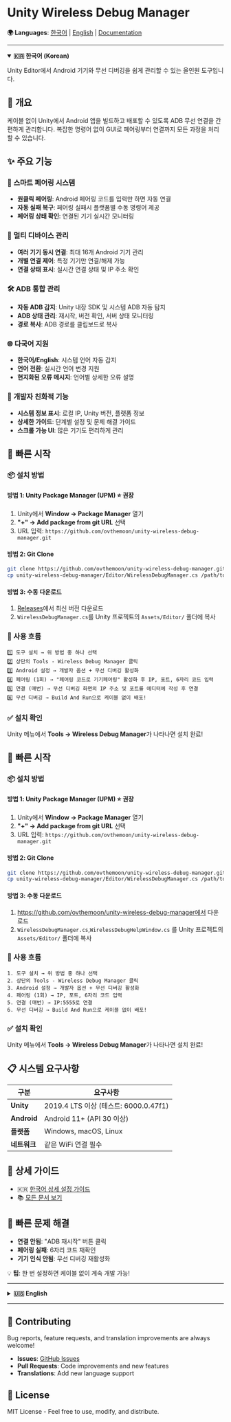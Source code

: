 # Unity Wireless Debug Manager

**🌍 Languages**: [한국어](#korean) | [English](#english) | [Documentation](/Documentation/)

---

<details id="korean" open>
<summary><strong>🇰🇷 한국어 (Korean)</strong></summary>

Unity Editor에서 Android 기기와 무선 디버깅을 쉽게 관리할 수 있는 올인원 도구입니다.

## 🎯 개요

케이블 없이 Unity에서 Android 앱을 빌드하고 배포할 수 있도록 ADB 무선 연결을 간편하게 관리합니다. 복잡한 명령어 없이 GUI로 페어링부터 연결까지 모든 과정을 처리할 수 있습니다.

## ✨ 주요 기능

### 🔗 **스마트 페어링 시스템**
- **원클릭 페어링**: Android 페어링 코드를 입력만 하면 자동 연결
- **자동 실패 복구**: 페어링 실패시 플랫폼별 수동 명령어 제공
- **페어링 상태 확인**: 연결된 기기 실시간 모니터링

### 📱 **멀티 디바이스 관리**
- **여러 기기 동시 연결**: 최대 16개 Android 기기 관리
- **개별 연결 제어**: 특정 기기만 연결/해제 가능
- **연결 상태 표시**: 실시간 연결 상태 및 IP 주소 확인

### 🛠️ **ADB 통합 관리**
- **자동 ADB 감지**: Unity 내장 SDK 및 시스템 ADB 자동 탐지
- **ADB 상태 관리**: 재시작, 버전 확인, 서버 상태 모니터링
- **경로 복사**: ADB 경로를 클립보드로 복사

### 🌐 **다국어 지원**
- **한국어/English**: 시스템 언어 자동 감지
- **언어 전환**: 실시간 언어 변경 지원
- **현지화된 오류 메시지**: 언어별 상세한 오류 설명

### 🔧 **개발자 친화적 기능**
- **시스템 정보 표시**: 로컬 IP, Unity 버전, 플랫폼 정보
- **상세한 가이드**: 단계별 설정 및 문제 해결 가이드
- **스크롤 가능 UI**: 많은 기기도 편리하게 관리

## 🚀 빠른 시작

### 📦 설치 방법

#### 방법 1: Unity Package Manager (UPM) ⭐ 권장
1. Unity에서 **Window → Package Manager** 열기
2. **"+" → Add package from git URL** 선택
3. URL 입력: `https://github.com/ovthemoon/unity-wireless-debug-manager.git`

#### 방법 2: Git Clone 
```bash
git clone https://github.com/ovthemoon/unity-wireless-debug-manager.git
cp unity-wireless-debug-manager/Editor/WirelessDebugManager.cs /path/to/Assets/Editor/
```

#### 방법 3: 수동 다운로드
1. [Releases](https://github.com/ovthemoon/unity-wireless-debug-manager/releases)에서 최신 버전 다운로드
2. `WirelessDebugManager.cs`를 Unity 프로젝트의 `Assets/Editor/` 폴더에 복사

### 🎯 사용 흐름

```
1️⃣ 도구 설치 → 위 방법 중 하나 선택
2️⃣ 상단의 Tools - Wireless Debug Manager 클릭
3️⃣ Android 설정 → 개발자 옵션 + 무선 디버깅 활성화  
4️⃣ 페어링 (1회) → "페어링 코드로 기기페어링" 활성화 후 IP, 포트, 6자리 코드 입력
5️⃣ 연결 (매번) → 무선 디버깅 화면의 IP 주소 및 포트를 에디터에 작성 후 연결
6️⃣ 무선 디버깅 → Build And Run으로 케이블 없이 배포!
```

### ✅ 설치 확인
Unity 메뉴에서 **Tools → Wireless Debug Manager**가 나타나면 설치 완료!

## 🚀 빠른 시작

### 📦 설치 방법

#### 방법 1: Unity Package Manager (UPM) ⭐ 권장
1. Unity에서 **Window → Package Manager** 열기
2. **"+" → Add package from git URL** 선택
3. URL 입력: `https://github.com/ovthemoon/unity-wireless-debug-manager.git`

#### 방법 2: Git Clone 
```bash
git clone https://github.com/ovthemoon/unity-wireless-debug-manager.git
cp unity-wireless-debug-manager/Editor/WirelessDebugManager.cs /path/to/Assets/Editor/
```

#### 방법 3: 수동 다운로드
1. https://github.com/ovthemoon/unity-wireless-debug-manager에서 다운로드
2. `WirelessDebugManager.cs`,`WirelessDebugHelpWindow.cs` 를 Unity 프로젝트의 `Assets/Editor/` 폴더에 복사

### 🎯 사용 흐름

```
1. 도구 설치 → 위 방법 중 하나 선택
2. 상단의 Tools - Wireless Debug Manager 클릭
3. Android 설정 → 개발자 옵션 + 무선 디버깅 활성화  
4. 페어링 (1회) → IP, 포트, 6자리 코드 입력
5. 연결 (매번) → IP:5555로 연결
6. 무선 디버깅 → Build And Run으로 케이블 없이 배포!
```

### ✅ 설치 확인
Unity 메뉴에서 **Tools → Wireless Debug Manager**가 나타나면 설치 완료!

## 📋 시스템 요구사항

| 구분 | 요구사항 |
|------|----------|
| **Unity** | 2019.4 LTS 이상 (테스트: 6000.0.47f1) |
| **Android** | Android 11+ (API 30 이상) |
| **플랫폼** | Windows, macOS, Linux |
| **네트워크** | 같은 WiFi 연결 필수 |

## 📖 상세 가이드

- 🇰🇷 [한국어 상세 설정 가이드](Documentation/setup-guide-ko.md)
- 📚 [모든 문서 보기](Documentation/)

## 🔧 빠른 문제 해결

- **연결 안됨**: "ADB 재시작" 버튼 클릭
- **페어링 실패**: 6자리 코드 재확인
- **기기 인식 안됨**: 무선 디버깅 재활성화

💡 **팁**: 한 번 설정하면 케이블 없이 계속 개발 가능!

</details>

---

<details id="english">
<summary><strong>🇺🇸 English</strong></summary>

All-in-one Unity Editor tool for easy Android wireless debugging management.

## 🎯 Overview

Manage ADB wireless connections seamlessly to build and deploy Android apps from Unity without cables. Handle everything from pairing to connection through a simple GUI without complex commands.

## ✨ Key Features

### 🔗 **Smart Pairing System**
- **One-click Pairing**: Automatic connection with just Android pairing code input
- **Auto Recovery**: Platform-specific manual commands when auto-pairing fails
- **Pairing Status Check**: Real-time monitoring of connected devices

### 📱 **Multi-Device Management**
- **Multiple Device Support**: Manage up to 16 Android devices simultaneously
- **Individual Control**: Connect/disconnect specific devices
- **Status Display**: Real-time connection status and IP address monitoring

### 🛠️ **Integrated ADB Management**
- **Auto ADB Detection**: Automatically detect Unity built-in SDK and system ADB
- **ADB Status Control**: Restart, version check, server status monitoring
- **Path Copy**: Copy ADB path to clipboard

### 🌐 **Multi-language Support**
- **Korean/English**: Automatic system language detection
- **Language Switching**: Real-time language change support
- **Localized Error Messages**: Detailed error descriptions in each language

### 🔧 **Developer-Friendly Features**
- **System Information**: Local IP, Unity version, platform info display
- **Detailed Guides**: Step-by-step setup and troubleshooting guides
- **Scrollable UI**: Convenient management even with many devices

## 🚀 Quick Start

### 📦 Installation Methods

#### Method 1: Unity Package Manager (UPM) ⭐ Recommended
1. Open **Window → Package Manager** in Unity
2. Select **"+" → Add package from git URL**
3. Enter URL: `https://github.com/ovthemoon/unity-wireless-debug-manager.git`

#### Method 2: Git Clone
```bash
git clone https://github.com/ovthemoon/unity-wireless-debug-manager.git
cp unity-wireless-debug-manager/Editor/WirelessDebugManager.cs /path/to/Assets/Editor/
```

#### Method 3: Manual Download
1. Download latest version from [Releases](https://github.com/ovthemoon/unity-wireless-debug-manager/releases)
2. Copy `WirelessDebugManager.cs` to `Assets/Editor/` folder in your Unity project

### 🎯 Usage Flow

```
1️⃣ Install Tool → Choose one method above
2️⃣ Click Tools - Wireless Debug Manager in Unity menu
3️⃣ Android Setup → Enable Developer Options + Wireless Debugging
4️⃣ Pairing (One-time) → Enable "Pair device with pairing code" then enter IP, port, 6-digit code
5️⃣ Connect (Every time) → Enter IP address & port from wireless debugging screen into editor and connect
6️⃣ Wireless Debugging → Build And Run without cables!
```

### ✅ Installation Check
Installation complete when **Tools → Wireless Debug Manager** appears in Unity menu!

## 📋 System Requirements

| Component | Requirements |
|-----------|-------------|
| **Unity** | 2019.4 LTS or later (Tested: 6000.0.47f1) |
| **Android** | Android 11+ (API 30 or later) |
| **Platform** | Windows, macOS, Linux |
| **Network** | Same WiFi connection required |

## 📖 Detailed Guides

- 🇺🇸 [English Detailed Setup Guide](Documentation/setup-guide-en.md)
- 📚 [View All Documentation](Documentation/)

## 🔧 Quick Troubleshooting

- **Connection Failed**: Click "Restart ADB" button
- **Pairing Failed**: Recheck 6-digit code
- **Device Not Recognized**: Re-enable wireless debugging

💡 **Tip**: Once set up, develop wirelessly forever!

</details>

---

## 🤝 Contributing

Bug reports, feature requests, and translation improvements are always welcome!

- **Issues**: [GitHub Issues](https://github.com/ovthemoon/unity-wireless-debug-manager/issues)
- **Pull Requests**: Code improvements and new features
- **Translations**: Add new language support

## 📄 License

MIT License - Feel free to use, modify, and distribute.